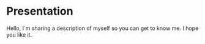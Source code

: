 # Presentation
Hello, I´m sharing a description of myself so you can get to know me. I hope you like it.

